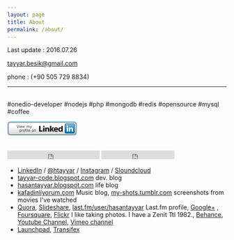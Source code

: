 ```yaml
---
layout: page
title: About
permalink: /about/
---
```

Last update : 2016.07.26

[tayyar.besik@gmail.com](mailto:tayyar.besik@gmail.com)

phone : (+90 505 729 8834)
<script type="text/javascript" src="https://secure.skypeassets.com/i/scom/js/skype-uri.js"></script>
<div id="SkypeButton_Call_hasan.tayyar.besik_1">
 <script type="text/javascript">
 Skype.ui({
 "name": "call",
 "element": "SkypeButton_Call_hasan.tayyar.besik_1",
 "participants": ["hasan.tayyar.besik"]
 });
 </script>
</div>


 <hr> <br>
<span class="badge">#onedio-developer</span> <span class="badge">#nodejs</span> <span class="badge">#php</span> <span class="badge">#mongodb</span> <span class="badge">#redis</span> <span class="badge">#opensource</span> <span class="badge">#mysql</span> <span class="basde">#coffee</span>

[![View my linkedin profile for details](/images/linkedin.gif)](https://www.linkedin.com/in/hasantayyar)

<br>
<iframe src="http://platform.twitter.com/widgets/follow_button.html?button=null&amp;text_color=null&amp;link_color=null&amp;preview=true&amp;screen_name=htayyar&amp;bg=light&amp;show_count=true&amp;lang=tr" allowtransparency="true" frameborder="0" scrolling="no" class="twitter-follow-button" style="display:inline-block;width:212px; height: 20px;margin:0 auto">
</iframe> <iframe src="http://ghbtns.com/github-btn.html?user=hasantayyar&amp;type=follow&amp;count=true" height="20" width="168" frameborder="0" scrolling="0" style="width:168px;height:20px;display:inline-block;" allowtransparency="true"></iframe>
<br>
 
- [<span class="fa fa-linkedin" style="color:#4875B4"></span> LinkedIn][linkedin] / [<span class="fa fa-twitter" style="color:#33CCFF"></span> @htayyar][twitter] / [<span class="fa fa-instagram" style="color:#517fa4"></span> Instagram][instagram] / [<span class="fa fa-soundcloud" style="color:#ff3a00"></span> Sloundcloud][s]
- [tayyar-code.blogspot.com][blog1] dev. blog
- [hasantayyar.blogspot.com][blog2] life blog
- [kafadinliyorum.com][music-blog] Music blog, [my-shots.tumblr.com][tumblr2] screenshots from movies I've watched
- [Quora][quora], [Slideshare][slideshare], [last.fm/user/hasantayyar](http://last.fm/user/hasantayyar) Last.fm profile, [<span class="fa fa-google-plus" style="color:#C63D2D"></span>  Google+][plus] , [<span class="fa fa-foursquare" style="color:#0072b1"></span> Foursquare][fq], [<span class="fa fa-flickr" style="color:#FE0883"></span> Flickr][flickr]  I like taking photos.  I have a Zenit Ttl 1982., [Behance][behance], <span class="fa fa-youtube" style="color:#FF3333"></span> [Youtube Channel][yt], <span class="fa fa-vimeo-square" style="color:#86B32D"></span>  [Vimeo channel][vimeo]
- [Launchpad](https://launchpad.net/~hasantayyar), [Transifex](https://www.transifex.com/user/profile/hasantayyar/)

</div>
</div>

[s]: https://soundcloud.com/hasantayyar
[vimeo]: http://www.vimeo.com/hasantayyar
[yt]: http://www.youtube.com/hasantayyar
[face]: http://www.facebook.com/profile.php?id=585582134
[twitter]: http://twitter.com/htayyar
[linkedin]: http://www.linkedin.com/in/hasantayyar
[blog1]: http://tayyar-code.blogspot.com
[blog2]: http://hasantayyar.blogspot.com
[music-blog]: http://kafadinliyorum.com
[tumblr1]: http://hasantayyar.tumblr.com
[tumblr2]: http://my-shots.tumblr.com
[plus]: http://google.com/+HasanTayyarBESIK/
[quora]: http://www.quora.com/hasan-tayyar-be%c5%9fik
[slideshare]: http://www.slideshare.net/hasantayyar
[flickr]: http://www.flickr.com/people/hasantayyar/
[behance]: https://www.behance.net/hasantayyar
[fq]: https://foursquare.com/htayyar
[instagram]: http://instagram.com/tayyarsah

